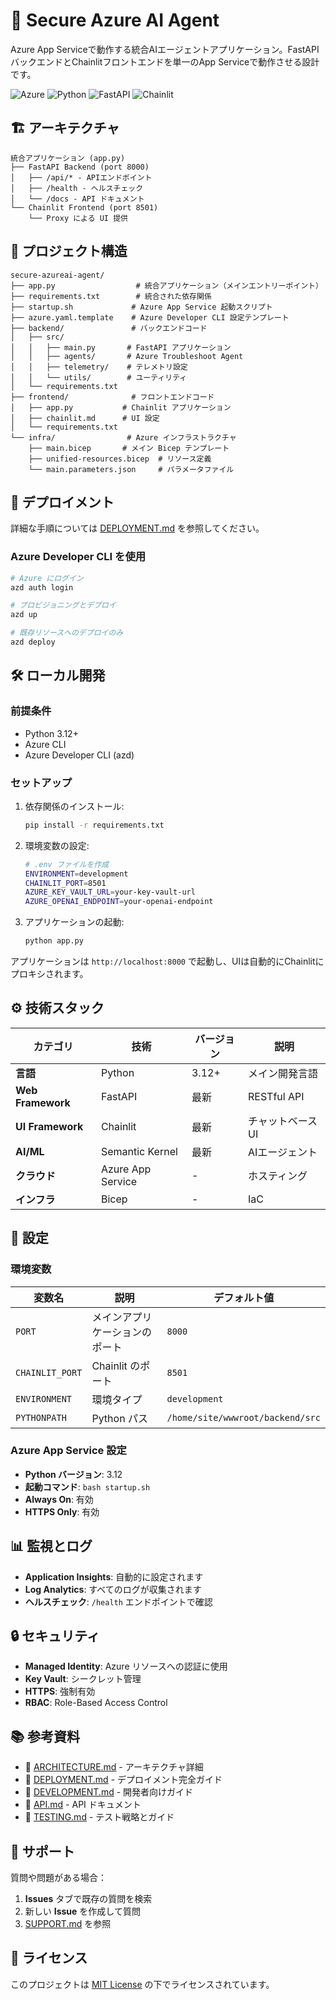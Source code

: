 # 🚀 Secure Azure AI Agent

Azure App Serviceで動作する統合AIエージェントアプリケーション。FastAPIバックエンドとChainlitフロントエンドを単一のApp Serviceで動作させる設計です。

![Azure](https://img.shields.io/badge/azure-%230072C6.svg?style=for-the-badge&logo=microsoftazure&logoColor=white)
![Python](https://img.shields.io/badge/python-3.12%2B-blue?style=for-the-badge&logo=python&logoColor=white)
![FastAPI](https://img.shields.io/badge/FastAPI-005571?style=for-the-badge&logo=fastapi)
![Chainlit](https://img.shields.io/badge/Chainlit-000000?style=for-the-badge&logo=chainlit&logoColor=white)

## 🏗️ アーキテクチャ

```
統合アプリケーション (app.py)
├── FastAPI Backend (port 8000)
│   ├── /api/* - APIエンドポイント
│   ├── /health - ヘルスチェック
│   └── /docs - API ドキュメント
└── Chainlit Frontend (port 8501)
    └── Proxy による UI 提供
```

## 📁 プロジェクト構造

```
secure-azureai-agent/
├── app.py                  # 統合アプリケーション（メインエントリーポイント）
├── requirements.txt        # 統合された依存関係
├── startup.sh             # Azure App Service 起動スクリプト
├── azure.yaml.template    # Azure Developer CLI 設定テンプレート
├── backend/               # バックエンドコード
│   ├── src/
│   │   ├── main.py       # FastAPI アプリケーション
│   │   ├── agents/       # Azure Troubleshoot Agent
│   │   ├── telemetry/    # テレメトリ設定
│   │   └── utils/        # ユーティリティ
│   └── requirements.txt
├── frontend/              # フロントエンドコード
│   ├── app.py           # Chainlit アプリケーション
│   ├── chainlit.md      # UI 設定
│   └── requirements.txt
└── infra/                # Azure インフラストラクチャ
    ├── main.bicep       # メイン Bicep テンプレート
    ├── unified-resources.bicep  # リソース定義
    └── main.parameters.json     # パラメータファイル
```

## 🚀 デプロイメント

詳細な手順については [DEPLOYMENT.md](DEPLOYMENT.md) を参照してください。

### Azure Developer CLI を使用

```bash
# Azure にログイン
azd auth login

# プロビジョニングとデプロイ
azd up

# 既存リソースへのデプロイのみ
azd deploy
```

## 🛠️ ローカル開発

### 前提条件

- Python 3.12+
- Azure CLI
- Azure Developer CLI (azd)

### セットアップ

1. 依存関係のインストール:
   ```bash
   pip install -r requirements.txt
   ```

2. 環境変数の設定:
   ```bash
   # .env ファイルを作成
   ENVIRONMENT=development
   CHAINLIT_PORT=8501
   AZURE_KEY_VAULT_URL=your-key-vault-url
   AZURE_OPENAI_ENDPOINT=your-openai-endpoint
   ```

3. アプリケーションの起動:
   ```bash
   python app.py
   ```

アプリケーションは `http://localhost:8000` で起動し、UIは自動的にChainlitにプロキシされます。

## ⚙️ 技術スタック

| カテゴリ | 技術 | バージョン | 説明 |
|---------|------|-----------|------|
| **言語** | Python | 3.12+ | メイン開発言語 |
| **Web Framework** | FastAPI | 最新 | RESTful API |
| **UI Framework** | Chainlit | 最新 | チャットベースUI |
| **AI/ML** | Semantic Kernel | 最新 | AIエージェント |
| **クラウド** | Azure App Service | - | ホスティング |
| **インフラ** | Bicep | - | IaC |

## 🔧 設定

### 環境変数

| 変数名 | 説明 | デフォルト値 |
|--------|------|-------------|
| `PORT` | メインアプリケーションのポート | `8000` |
| `CHAINLIT_PORT` | Chainlit のポート | `8501` |
| `ENVIRONMENT` | 環境タイプ | `development` |
| `PYTHONPATH` | Python パス | `/home/site/wwwroot/backend/src` |

### Azure App Service 設定

- **Python バージョン**: 3.12
- **起動コマンド**: `bash startup.sh`
- **Always On**: 有効
- **HTTPS Only**: 有効

## 📊 監視とログ

- **Application Insights**: 自動的に設定されます
- **Log Analytics**: すべてのログが収集されます
- **ヘルスチェック**: `/health` エンドポイントで確認

## 🔒 セキュリティ

- **Managed Identity**: Azure リソースへの認証に使用
- **Key Vault**: シークレット管理
- **HTTPS**: 強制有効
- **RBAC**: Role-Based Access Control

## 📚 参考資料

- 📖 [ARCHITECTURE.md](ARCHITECTURE.md) - アーキテクチャ詳細
- 📖 [DEPLOYMENT.md](DEPLOYMENT.md) - デプロイメント完全ガイド
- 📖 [DEVELOPMENT.md](DEVELOPMENT.md) - 開発者向けガイド
- 📖 [API.md](API.md) - API ドキュメント
- 📖 [TESTING.md](TESTING.md) - テスト戦略とガイド

## 🤝 サポート

質問や問題がある場合：
1. **Issues** タブで既存の質問を検索
2. 新しい **Issue** を作成して質問
3. [SUPPORT.md](SUPPORT.md) を参照

## 📄 ライセンス

このプロジェクトは [MIT License](LICENSE) の下でライセンスされています。
